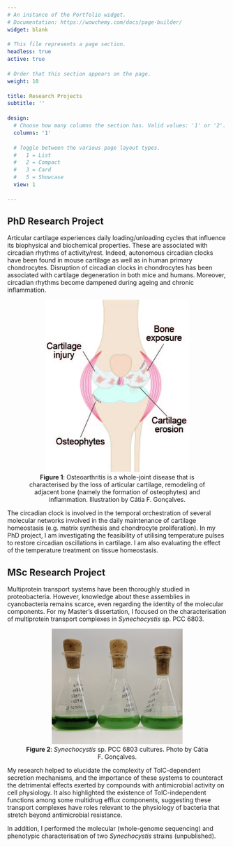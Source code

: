 ```yaml
---
# An instance of the Portfolio widget.
# Documentation: https://wowchemy.com/docs/page-builder/
widget: blank

# This file represents a page section.
headless: true
active: true

# Order that this section appears on the page.
weight: 10

title: Research Projects
subtitle: ''

design:
  # Choose how many columns the section has. Valid values: '1' or '2'.
  columns: '1'

  # Toggle between the various page layout types.
  #   1 = List
  #   2 = Compact
  #   3 = Card
  #   5 = Showcase
  view: 1

---
```


## **PhD Research Project**

  Articular cartilage experiences daily loading/unloading cycles that influence its biophysical and biochemical properties. These are associated with circadian rhythms of activity/rest. Indeed, autonomous circadian clocks have been found in mouse cartilage as well as in human primary chondrocytes. Disruption of circadian clocks in chondrocytes has been associated with cartilage degeneration in both mice and humans. Moreover, circadian rhythms become dampened during ageing and chronic inflammation.

<div align="center">
  <figure>
    <img src="cartilage.jpg"
         alt="Osteoarthritis">
    <figcaption><b>Figure 1</b>: Osteoarthritis is a whole-joint disease that is characterised by the loss of articular cartilage, remodeling of adjacent bone (namely the formation of osteophytes) and inflammation. Illustration by Cátia F. Gonçalves.</figcaption>
  </figure>
</div>

  The circadian clock is involved in the temporal orchestration of several molecular networks involved in the daily maintenance of cartilage homeostasis (e.g. matrix synthesis and chondrocyte proliferation). In my PhD project, I am investigating the feasibility of utilising temperature pulses to restore circadian oscillations in cartilage. I am also evaluating the effect of the temperature treatment on tissue homeostasis.   

## **MSc Research Project**

 Multiprotein transport systems have been thoroughly studied in proteobacteria. However, knowledge about these assemblies in cyanobacteria remains scarce, even regarding the identity of the molecular components. For my Master’s dissertation, I focused on the characterisation of multiprotein transport complexes in _Synechocystis_ sp. PCC 6803.

<div align="center">
  <figure>
    <img src="cyano.jpg"
         alt="Synechocystis">
    <figcaption><b>Figure 2</b>: <i>Synechocystis</i> sp. PCC 6803 cultures. Photo by Cátia F. Gonçalves.</figcaption>
  </figure>
</div>

My research helped to elucidate the complexity of TolC-dependent secretion mechanisms, and the importance of these systems to counteract the detrimental effects exerted by compounds with antimicrobial activity on cell physiology. It also highlighted the existence of TolC-independent functions among some multidrug efflux components, suggesting these transport complexes have roles relevant to the physiology of bacteria that stretch beyond antimicrobial resistance.

In addition, I performed the molecular (whole-genome sequencing) and phenotypic characterisation of two _Synechocystis_ strains (unpublished).
